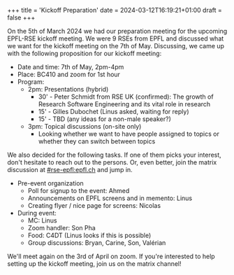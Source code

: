 +++
title = 'Kickoff Preparation'
date = 2024-03-12T16:19:21+01:00
draft = false
+++

On the 5th of March 2024 we had our preparation meeting for the upcoming EPFL-RSE kickoff meeting.
We were 9 RSEs from EPFL and discussed what we want for the kickoff meeting on the 7th of May.
Discussing, we came up with the following proposition for our kickoff meeting:

- Date and time: 7th of May, 2pm-4pm
- Place: BC410 and zoom for 1st hour
- Program:
  - 2pm: Presentations (hybrid)
    - 30' - Peter Schmidt from RSE UK (confirmed): The growth of Research Software Engineering and its vital role in research
    - 15' - Gilles Dubochet (Linus asked, waiting for reply)
    - 15' - TBD (any ideas for a non-male speaker?)
  - 3pm: Topical discussions (on-site only)
    - Looking whether we want to have people assigned to topics or whether they can switch between topics

We also decided for the following tasks.
If one of them picks your interest, don't hesitate to reach out to the persons.
Or, even better, join the matrix discussion at [#rse-epfl:epfl.ch](https://matrix.c4dt.org/#/room/#rse-epfl:epfl.ch)
and jump in.

- Pre-event organization
  - Poll for signup to the event: Ahmed
  - Announcements on EPFL screens and in memento: Linus
  - Creating flyer / nice page for screens: Nicolas
- During event:
  - MC: Linus 
  - Zoom handler: Son Pha 
  - Food: C4DT (Linus looks if this is possible)
  - Group discussions: Bryan, Carine, Son, Valérian 

We'll meet again on the 3rd of April on zoom.
If you're interested to help setting up the kickoff meeting, join us on the matrix channel!